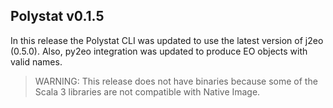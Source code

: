 ## Polystat v0.1.5

In this release the Polystat CLI was updated to use the latest version of j2eo (0.5.0).
Also, py2eo integration was updated to produce EO objects with valid names.  

> WARNING: This release does not have binaries because some of the Scala 3 libraries are not 
compatible with Native Image.
